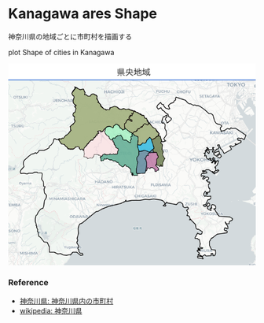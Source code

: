 Kanagawa ares Shape
===============


神奈川県の地域ごとに市町村を描画する

plot Shape of cities in Kanagawa

![kanagawa area](https://github.com/ohwada/World_Countries/blob/main/japan_municipaliy/folium/kanagawa/kanagawa_area_shape/screenshots/central.png)

### Reference

- [神奈川県: 神奈川県内の市町村](https://www.pref.kanagawa.jp/docs/ie2/cnt/f530001/p780102.html)
- [wikipedia: 神奈川県](https://ja.wikipedia.org/wiki/%E7%A5%9E%E5%A5%88%E5%B7%9D%E7%9C%8C)
